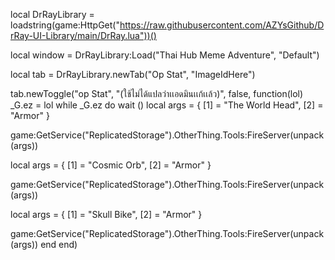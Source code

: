 local DrRayLibrary = loadstring(game:HttpGet("https://raw.githubusercontent.com/AZYsGithub/DrRay-UI-Library/main/DrRay.lua"))()

local window = DrRayLibrary:Load("Thai Hub Meme Adventure", "Default")

local tab = DrRayLibrary.newTab("Op Stat", "ImageIdHere")


tab.newToggle("op Stat", "(ใช้ไม่ได้แปลว่าเเอดมินเเก้เเล้ว)", false, function(lol)
 _G.ez = lol
while _G.ez do wait ()
   local args = {
    [1] = "The World Head",
    [2] = "Armor"
}

game:GetService("ReplicatedStorage").OtherThing.Tools:FireServer(unpack(args))

local args = {
    [1] = "Cosmic Orb",
    [2] = "Armor"
}

game:GetService("ReplicatedStorage").OtherThing.Tools:FireServer(unpack(args))

local args = {
    [1] = "Skull Bike",
    [2] = "Armor"
}

game:GetService("ReplicatedStorage").OtherThing.Tools:FireServer(unpack(args))
end
end)
